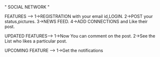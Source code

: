 " SOCIAL NETWORK "
       
FEATURES -->
  1->REGISTRATION with your email id,LOGIN.
  2->POST your status,pictures.
  3->NEWS FEED.
  4->ADD CONNECTIONS and Like their post.

UPDATED FEATURES-->
   1->Now You can comment on the post.
   2->See the List who likes a particular post.

UPCOMING FEATURE -->
   1->Get the notifications

